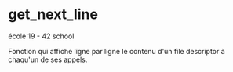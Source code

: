 # get_next_line
école 19 - 42 school

Fonction qui affiche ligne par ligne le contenu d'un file descriptor à chaqu'un de ses appels.
